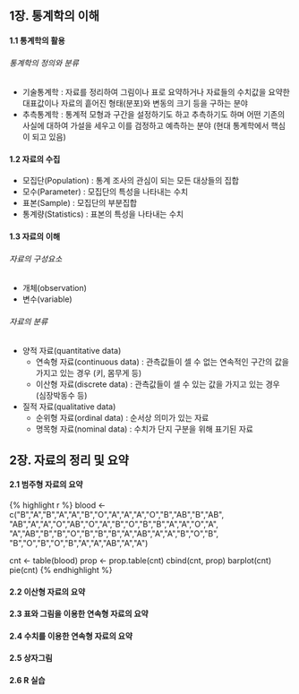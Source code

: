 ## 1장. 통계학의 이해

#### 1.1 통계학의 활용

###### 통계학의 정의와 분류

- 기술통계학 : 자료를 정리하여 그림이나 표로 요약하거나 자료들의 수치값을 요약한 대표값이나 자료의 흩어진 형태(분포)와 변동의 크기 등을 구하는 분야
- 추측통계학 : 통계적 모형과 구간을 설정하기도 하고 추측하기도 하며 어떤 기존의 사실에 대하여 가설을 세우고 이를 검정하고 예측하는 분야 (현대 통계학에서 핵심이 되고 있음)

#### 1.2 자료의 수집

- 모집단(Population) : 통계 조사의 관심이 되는 모든 대상들의 집합
- 모수(Parameter) : 모집단의 특성을 나타내는 수치
- 표본(Sample) : 모집단의 부분집합
- 통계량(Statistics) : 표본의 특성을 나타내는 수치

#### 1.3 자료의 이해

###### 자료의 구성요소
- 개체(observation)
- 변수(variable)

###### 자료의 분류
- 양적 자료(quantitative data)
	- 연속형 자료(continuous data) : 관측값들이 셀 수 없는 연속적인 구간의 값을 가지고 있는 경우 (키, 몸무게 등)
	- 이산형 자료(discrete data) : 관측값들이 셀 수 있는 값을 가지고 있는 경우 (심장박동수 등)
- 질적 자료(qualitative data)
	- 순위형 자료(ordinal data) : 순서상 의미가 있는 자료
	- 명목형 자료(nominal data) : 수치가 단지 구분을 위해 표기된 자료


## 2장. 자료의 정리 및 요약

#### 2.1 범주형 자료의 요약

{% highlight r %}
blood <- c("B","A","B","A","A","B","O","A","A","A","O","B","AB","B","AB", "AB","A","A","O","AB","O","A","B","O","B","B","A","A","O","A", "A","AB","B","B","O","B","B","B","A","AB","A","A","B","O","B", "B","O","B","O","B","A","A","AB","A","A")

cnt <- table(blood)
prop <- prop.table(cnt)
cbind(cnt, prop)
barplot(cnt)
pie(cnt)
{% endhighlight %}

#### 2.2 이산형 자료의 요약

#### 2.3 표와 그림을 이용한 연속형 자료의 요약

#### 2.4 수치를 이용한 연속형 자료의 요약

#### 2.5 상자그림

#### 2.6 R 실습